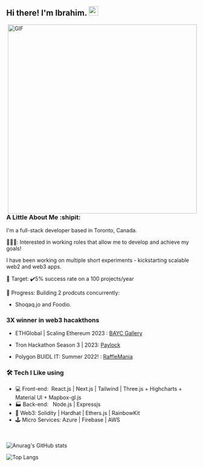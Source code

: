 <h2> Hi there! I'm Ibrahim. <img src="https://github.com/IbrahimSam96/IbrahimSam96/blob/master/Hi.gif" width="25"></h2>
<img align="right" alt="GIF" src="https://github.com/IbrahimSam96/IbrahimSam96/blob/master/gif3.gif?raw=true" width="500"/>
<h3> A Little About Me  :shipit:</h3>

 I'm a full-stack developer based in Toronto, Canada. 
 
 🧑🏻‍💼: Interested in working roles that allow me to develop and achieve my goals! 
 
I have been working on multiple short experiments - kickstarting scalable web2 and web3 apps. 

🎯 Target: ✔️5% success rate on a 100 projects/year

🚧 Progress: Building 2 prodcuts concurrently:

- Shoqaq.jo and Foodio.  

<h3>3X winner in web3 hacakthons</h3>  

- ETHGlobal | Scaling Ethereum 2023 : [BAYC Gallery](https://github.com/IbrahimSam96/ApesGallery)

- Tron Hackathon Season 3 | 2023: [Paylock](https://github.com/IbrahimSam96/paylock)

- Polygon BUIDL IT: Summer 2022! : [RaffleMania](https://github.com/IbrahimSam96/rafflemania)  


<h3>🛠 Tech I Like using </h3>

- 💻 Front-end:&nbsp; React.js | Next.js | Tailwind | Three.js + Highcharts + Material UI + Mapbox-gl.js
- :factory: Back-end: &nbsp;  Node.js | Expressjs 
- 🧾 Web3: Solidity | Hardhat | Ethers.js | RainbowKit
- 🕹 Micro Services: Azure | Firebase | AWS
<br>

![Anurag's GitHub stats](https://github-readme-stats.vercel.app/api?username=Ibrahimsam96&show_icons=true&theme=radical)


![Top Langs](https://github-readme-stats.vercel.app/api/top-langs/?username=Ibrahimsam96&show_icons=true&theme=radical)



